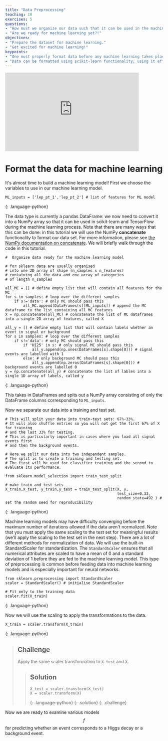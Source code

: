 ```yaml
---
title: "Data Preprocessing"
teaching: 10
exercises: 5
questions:
- "How must we organize our data such that it can be used in the machine learning libraries?"
- "Are we ready for machine learning yet?!"
objectives:
- "Prepare the dataset for machine learning."
- "Get excited for machine learning!"
keypoints:
- "One must properly format data before any machine learning takes place."
- "Data can be formatted using scikit-learn functionality; using it effectively may take time to master."
---
```


<iframe width="427" height="251" src="https://www.youtube.com/embed?v=GbedkKJiGq4&list=PLKZ9c4ONm-VmHsMKImIDEMsZI1Vp0UY-Z&index=6&ab_channel=HEPSoftwareFoundation" frameborder="0" allow="accelerometer; autoplay; encrypted-media; gyroscope; picture-in-picture" allowfullscreen></iframe>

# Format the data for machine learning

It's almost time to build a machine learning model! First we choose the variables to use in our machine learning model.

~~~
ML_inputs = ['lep_pt_1','lep_pt_2'] # list of features for ML model
~~~
{: .language-python}

 The data type is currently a pandas DataFrame: we now need to convert it into a NumPy array so that it can be used in scikit-learn and TensorFlow during the machine learning process. Note that there are many ways that this can be done: in this tutorial we will use the NumPy **concatenate** functionality to format our data set. For more information, please see [the NumPy documentation on concatenate](https://numpy.org/doc/stable/reference/generated/numpy.concatenate.html). We will briefly walk through the code in this tutorial.

~~~
#  Organise data ready for the machine learning model

# for sklearn data are usually organised
# into one 2D array of shape (n_samples x n_features)
# containing all the data and one array of categories 
# of length n_samples

all_MC = [] # define empty list that will contain all features for the MC
for s in samples: # loop over the different samples
    if s!='data': # only MC should pass this
        all_MC.append(DataFrames[s][ML_inputs]) # append the MC dataframe to the list containing all MC features
X = np.concatenate(all_MC) # concatenate the list of MC dataframes into a single 2D array of features, called X

all_y = [] # define empty list that will contain labels whether an event in signal or background
for s in samples: # loop over the different samples
    if s!='data': # only MC should pass this
        if 'H125' in s: # only signal MC should pass this
            all_y.append(np.ones(DataFrames[s].shape[0])) # signal events are labelled with 1
        else: # only background MC should pass this
            all_y.append(np.zeros(DataFrames[s].shape[0])) # background events are labelled 0
y = np.concatenate(all_y) # concatenate the list of lables into a single 1D array of labels, called y
~~~
{: .language-python}

This takes in DataFrames and spits out a NumPy array consisting of only the DataFrame columns corresponding to `ML_inputs`. 

Now we separate our data into a training and test set.

~~~
# This will split your data into train-test sets: 67%-33%. 
# It will also shuffle entries so you will not get the first 67% of X for training 
# and the last 33% for testing. 
# This is particularly important in cases where you load all signal events first 
# and then the background events.

# Here we split our data into two independent samples. 
# The split is to create a training and testing set. 
# The first will be used for classifier training and the second to evaluate its performance.

from sklearn.model_selection import train_test_split

# make train and test sets
X_train,X_test, y_train,y_test = train_test_split(X, y, 
                                                  test_size=0.33, 
                                                  random_state=492 ) # set the random seed for reproducibility
~~~
{: .language-python}

Machine learning models may have difficulty converging before the maximum number of iterations allowed if the data aren't normalized. Note that you must apply the same scaling to the test set for meaningful results (we'll apply the scaling to the test set in the next step). There are a lot of different methods for normalization of data. We will use the built-in StandardScaler for standardization. The `StandardScaler` ensures that all numerical attributes are scaled to have a mean of 0 and a standard deviation of 1 before they are fed to the machine learning model. This type of preprocessing is common before feeding data into machine learning models and is especially important for neural networks.

~~~
from sklearn.preprocessing import StandardScaler
scaler = StandardScaler() # initialise StandardScaler

# Fit only to the training data
scaler.fit(X_train)
~~~
{: .language-python}

Now we will use the scaling to apply the transformations to the data. 

~~~
X_train = scaler.transform(X_train)
~~~
{: .language-python}

> ## Challenge
> Apply the same scaler transformation to `X_test` and `X`.
> 
> > ## Solution
> > 
> > ~~~
> > X_test = scaler.transform(X_test)
> > X = scaler.transform(X)
> > ~~~
> > {: .language-python}
> {: .solution}
{: .challenge}

Now we are ready to examine various models $$f$$ for predicting whether an event corresponds to a Higgs decay or a background event.
